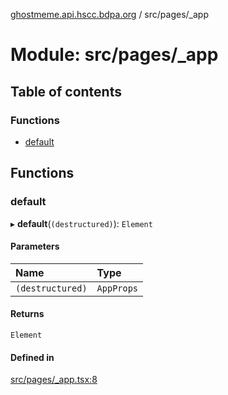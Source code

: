 [ghostmeme.api.hscc.bdpa.org](../README.md) / src/pages/_app

# Module: src/pages/\_app

## Table of contents

### Functions

- [default](src_pages__app.md#default)

## Functions

### default

▸ **default**(`(destructured)`): `Element`

#### Parameters

| Name | Type |
| :------ | :------ |
| `(destructured)` | `AppProps` |

#### Returns

`Element`

#### Defined in

[src/pages/_app.tsx:8](https://github.com/nhscc/ghostmeme.api.hscc.bdpa.org/blob/b50e614/src/pages/_app.tsx#L8)
